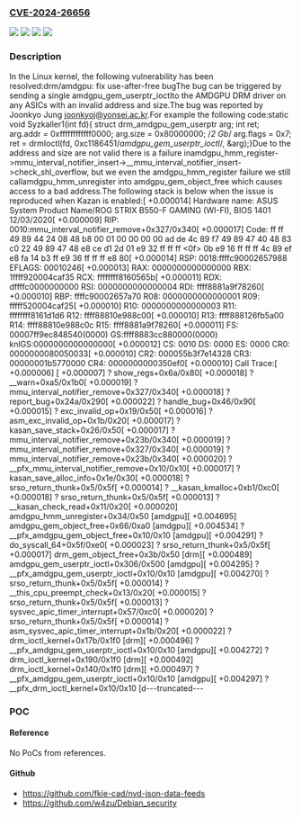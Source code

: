 ### [CVE-2024-26656](https://cve.mitre.org/cgi-bin/cvename.cgi?name=CVE-2024-26656)
![](https://img.shields.io/static/v1?label=Product&message=Linux&color=blue)
![](https://img.shields.io/static/v1?label=Version&message=&color=brightgreen)
![](https://img.shields.io/static/v1?label=Version&message=1da177e4c3f41524e886b7f1b8a0c1fc7321cac2%20&color=brightgreen)
![](https://img.shields.io/static/v1?label=Vulnerability&message=n%2Fa&color=blue)

### Description

In the Linux kernel, the following vulnerability has been resolved:drm/amdgpu: fix use-after-free bugThe bug can be triggered by sending a single amdgpu_gem_userptr_ioctlto the AMDGPU DRM driver on any ASICs with an invalid address and size.The bug was reported by Joonkyo Jung <joonkyoj@yonsei.ac.kr>.For example the following code:static void Syzkaller1(int fd){	struct drm_amdgpu_gem_userptr arg;	int ret;	arg.addr = 0xffffffffffff0000;	arg.size = 0x80000000; /*2 Gb*/	arg.flags = 0x7;	ret = drmIoctl(fd, 0xc1186451/*amdgpu_gem_userptr_ioctl*/, &arg);}Due to the address and size are not valid there is a failure inamdgpu_hmm_register->mmu_interval_notifier_insert->__mmu_interval_notifier_insert->check_shl_overflow, but we even the amdgpu_hmm_register failure we still callamdgpu_hmm_unregister into  amdgpu_gem_object_free which causes access to a bad address.The following stack is below when the issue is reproduced when Kazan is enabled:[  +0.000014] Hardware name: ASUS System Product Name/ROG STRIX B550-F GAMING (WI-FI), BIOS 1401 12/03/2020[  +0.000009] RIP: 0010:mmu_interval_notifier_remove+0x327/0x340[  +0.000017] Code: ff ff 49 89 44 24 08 48 b8 00 01 00 00 00 00 ad de 4c 89 f7 49 89 47 40 48 83 c0 22 49 89 47 48 e8 ce d1 2d 01 e9 32 ff ff ff <0f> 0b e9 16 ff ff ff 4c 89 ef e8 fa 14 b3 ff e9 36 ff ff ff e8 80[  +0.000014] RSP: 0018:ffffc90002657988 EFLAGS: 00010246[  +0.000013] RAX: 0000000000000000 RBX: 1ffff920004caf35 RCX: ffffffff8160565b[  +0.000011] RDX: dffffc0000000000 RSI: 0000000000000004 RDI: ffff8881a9f78260[  +0.000010] RBP: ffffc90002657a70 R08: 0000000000000001 R09: fffff520004caf25[  +0.000010] R10: 0000000000000003 R11: ffffffff8161d1d6 R12: ffff88810e988c00[  +0.000010] R13: ffff888126fb5a00 R14: ffff88810e988c0c R15: ffff8881a9f78260[  +0.000011] FS:  00007ff9ec848540(0000) GS:ffff8883cc880000(0000) knlGS:0000000000000000[  +0.000012] CS:  0010 DS: 0000 ES: 0000 CR0: 0000000080050033[  +0.000010] CR2: 000055b3f7e14328 CR3: 00000001b5770000 CR4: 0000000000350ef0[  +0.000010] Call Trace:[  +0.000006]  <TASK>[  +0.000007]  ? show_regs+0x6a/0x80[  +0.000018]  ? __warn+0xa5/0x1b0[  +0.000019]  ? mmu_interval_notifier_remove+0x327/0x340[  +0.000018]  ? report_bug+0x24a/0x290[  +0.000022]  ? handle_bug+0x46/0x90[  +0.000015]  ? exc_invalid_op+0x19/0x50[  +0.000016]  ? asm_exc_invalid_op+0x1b/0x20[  +0.000017]  ? kasan_save_stack+0x26/0x50[  +0.000017]  ? mmu_interval_notifier_remove+0x23b/0x340[  +0.000019]  ? mmu_interval_notifier_remove+0x327/0x340[  +0.000019]  ? mmu_interval_notifier_remove+0x23b/0x340[  +0.000020]  ? __pfx_mmu_interval_notifier_remove+0x10/0x10[  +0.000017]  ? kasan_save_alloc_info+0x1e/0x30[  +0.000018]  ? srso_return_thunk+0x5/0x5f[  +0.000014]  ? __kasan_kmalloc+0xb1/0xc0[  +0.000018]  ? srso_return_thunk+0x5/0x5f[  +0.000013]  ? __kasan_check_read+0x11/0x20[  +0.000020]  amdgpu_hmm_unregister+0x34/0x50 [amdgpu][  +0.004695]  amdgpu_gem_object_free+0x66/0xa0 [amdgpu][  +0.004534]  ? __pfx_amdgpu_gem_object_free+0x10/0x10 [amdgpu][  +0.004291]  ? do_syscall_64+0x5f/0xe0[  +0.000023]  ? srso_return_thunk+0x5/0x5f[  +0.000017]  drm_gem_object_free+0x3b/0x50 [drm][  +0.000489]  amdgpu_gem_userptr_ioctl+0x306/0x500 [amdgpu][  +0.004295]  ? __pfx_amdgpu_gem_userptr_ioctl+0x10/0x10 [amdgpu][  +0.004270]  ? srso_return_thunk+0x5/0x5f[  +0.000014]  ? __this_cpu_preempt_check+0x13/0x20[  +0.000015]  ? srso_return_thunk+0x5/0x5f[  +0.000013]  ? sysvec_apic_timer_interrupt+0x57/0xc0[  +0.000020]  ? srso_return_thunk+0x5/0x5f[  +0.000014]  ? asm_sysvec_apic_timer_interrupt+0x1b/0x20[  +0.000022]  ? drm_ioctl_kernel+0x17b/0x1f0 [drm][  +0.000496]  ? __pfx_amdgpu_gem_userptr_ioctl+0x10/0x10 [amdgpu][  +0.004272]  ? drm_ioctl_kernel+0x190/0x1f0 [drm][  +0.000492]  drm_ioctl_kernel+0x140/0x1f0 [drm][  +0.000497]  ? __pfx_amdgpu_gem_userptr_ioctl+0x10/0x10 [amdgpu][  +0.004297]  ? __pfx_drm_ioctl_kernel+0x10/0x10 [d---truncated---

### POC

#### Reference
No PoCs from references.

#### Github
- https://github.com/fkie-cad/nvd-json-data-feeds
- https://github.com/w4zu/Debian_security

